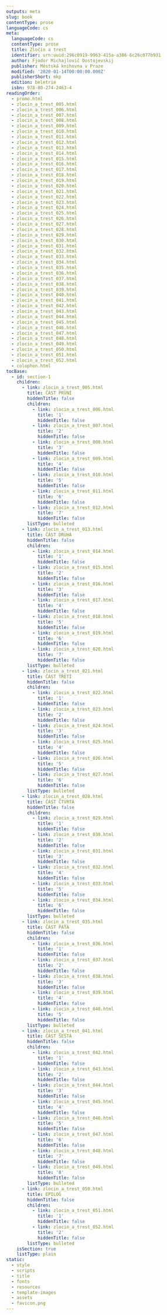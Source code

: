 ```yaml
---
outputs: meta
slug: book
contentType: prose
languageCode: cs
meta:
  languageCode: cs
  contentType: prose
  title: Zločin a trest
  identifier: urn:uuid:296c0919-9963-415a-a386-6c26c077b931
  author: Fjodor Michajlovič Dostojevskij
  publisher: Městská knihovna v Praze
  modified: '2020-01-14T00:00:00.000Z'
  publisherShort: mkp
  edition: beletrie
  isbn: 978-80-274-2463-4
readingOrder:
  - promo.html
  - zlocin_a_trest_005.html
  - zlocin_a_trest_006.html
  - zlocin_a_trest_007.html
  - zlocin_a_trest_008.html
  - zlocin_a_trest_009.html
  - zlocin_a_trest_010.html
  - zlocin_a_trest_011.html
  - zlocin_a_trest_012.html
  - zlocin_a_trest_013.html
  - zlocin_a_trest_014.html
  - zlocin_a_trest_015.html
  - zlocin_a_trest_016.html
  - zlocin_a_trest_017.html
  - zlocin_a_trest_018.html
  - zlocin_a_trest_019.html
  - zlocin_a_trest_020.html
  - zlocin_a_trest_021.html
  - zlocin_a_trest_022.html
  - zlocin_a_trest_023.html
  - zlocin_a_trest_024.html
  - zlocin_a_trest_025.html
  - zlocin_a_trest_026.html
  - zlocin_a_trest_027.html
  - zlocin_a_trest_028.html
  - zlocin_a_trest_029.html
  - zlocin_a_trest_030.html
  - zlocin_a_trest_031.html
  - zlocin_a_trest_032.html
  - zlocin_a_trest_033.html
  - zlocin_a_trest_034.html
  - zlocin_a_trest_035.html
  - zlocin_a_trest_036.html
  - zlocin_a_trest_037.html
  - zlocin_a_trest_038.html
  - zlocin_a_trest_039.html
  - zlocin_a_trest_040.html
  - zlocin_a_trest_041.html
  - zlocin_a_trest_042.html
  - zlocin_a_trest_043.html
  - zlocin_a_trest_044.html
  - zlocin_a_trest_045.html
  - zlocin_a_trest_046.html
  - zlocin_a_trest_047.html
  - zlocin_a_trest_048.html
  - zlocin_a_trest_049.html
  - zlocin_a_trest_050.html
  - zlocin_a_trest_051.html
  - zlocin_a_trest_052.html
  - colophon.html
tocBase:
  - id: section-1
    children:
      - link: zlocin_a_trest_005.html
        title: ČÁST PRVNÍ
        hiddenTitle: false
        children:
          - link: zlocin_a_trest_006.html
            title: '1'
            hiddenTitle: false
          - link: zlocin_a_trest_007.html
            title: '2'
            hiddenTitle: false
          - link: zlocin_a_trest_008.html
            title: '3'
            hiddenTitle: false
          - link: zlocin_a_trest_009.html
            title: '4'
            hiddenTitle: false
          - link: zlocin_a_trest_010.html
            title: '5'
            hiddenTitle: false
          - link: zlocin_a_trest_011.html
            title: '6'
            hiddenTitle: false
          - link: zlocin_a_trest_012.html
            title: '7'
            hiddenTitle: false
        listType: bulleted
      - link: zlocin_a_trest_013.html
        title: ČÁST DRUHÁ
        hiddenTitle: false
        children:
          - link: zlocin_a_trest_014.html
            title: '1'
            hiddenTitle: false
          - link: zlocin_a_trest_015.html
            title: '2'
            hiddenTitle: false
          - link: zlocin_a_trest_016.html
            title: '3'
            hiddenTitle: false
          - link: zlocin_a_trest_017.html
            title: '4'
            hiddenTitle: false
          - link: zlocin_a_trest_018.html
            title: '5'
            hiddenTitle: false
          - link: zlocin_a_trest_019.html
            title: '6'
            hiddenTitle: false
          - link: zlocin_a_trest_020.html
            title: '7'
            hiddenTitle: false
        listType: bulleted
      - link: zlocin_a_trest_021.html
        title: ČÁST TŘETÍ
        hiddenTitle: false
        children:
          - link: zlocin_a_trest_022.html
            title: '1'
            hiddenTitle: false
          - link: zlocin_a_trest_023.html
            title: '2'
            hiddenTitle: false
          - link: zlocin_a_trest_024.html
            title: '3'
            hiddenTitle: false
          - link: zlocin_a_trest_025.html
            title: '4'
            hiddenTitle: false
          - link: zlocin_a_trest_026.html
            title: '5'
            hiddenTitle: false
          - link: zlocin_a_trest_027.html
            title: '6'
            hiddenTitle: false
        listType: bulleted
      - link: zlocin_a_trest_028.html
        title: ČÁST ČTVRTÁ
        hiddenTitle: false
        children:
          - link: zlocin_a_trest_029.html
            title: '1'
            hiddenTitle: false
          - link: zlocin_a_trest_030.html
            title: '2'
            hiddenTitle: false
          - link: zlocin_a_trest_031.html
            title: '3'
            hiddenTitle: false
          - link: zlocin_a_trest_032.html
            title: '4'
            hiddenTitle: false
          - link: zlocin_a_trest_033.html
            title: '5'
            hiddenTitle: false
          - link: zlocin_a_trest_034.html
            title: '6'
            hiddenTitle: false
        listType: bulleted
      - link: zlocin_a_trest_035.html
        title: ČÁST PÁTÁ
        hiddenTitle: false
        children:
          - link: zlocin_a_trest_036.html
            title: '1'
            hiddenTitle: false
          - link: zlocin_a_trest_037.html
            title: '2'
            hiddenTitle: false
          - link: zlocin_a_trest_038.html
            title: '3'
            hiddenTitle: false
          - link: zlocin_a_trest_039.html
            title: '4'
            hiddenTitle: false
          - link: zlocin_a_trest_040.html
            title: '5'
            hiddenTitle: false
        listType: bulleted
      - link: zlocin_a_trest_041.html
        title: ČÁST ŠESTÁ
        hiddenTitle: false
        children:
          - link: zlocin_a_trest_042.html
            title: '1'
            hiddenTitle: false
          - link: zlocin_a_trest_043.html
            title: '2'
            hiddenTitle: false
          - link: zlocin_a_trest_044.html
            title: '3'
            hiddenTitle: false
          - link: zlocin_a_trest_045.html
            title: '4'
            hiddenTitle: false
          - link: zlocin_a_trest_046.html
            title: '5'
            hiddenTitle: false
          - link: zlocin_a_trest_047.html
            title: '6'
            hiddenTitle: false
          - link: zlocin_a_trest_048.html
            title: '7'
            hiddenTitle: false
          - link: zlocin_a_trest_049.html
            title: '8'
            hiddenTitle: false
        listType: bulleted
      - link: zlocin_a_trest_050.html
        title: EPILOG
        hiddenTitle: false
        children:
          - link: zlocin_a_trest_051.html
            title: '1'
            hiddenTitle: false
          - link: zlocin_a_trest_052.html
            title: '2'
            hiddenTitle: false
        listType: bulleted
    isSection: true
    listType: plain
static:
  - style
  - scripts
  - title
  - fonts
  - resources
  - template-images
  - assets
  - favicon.png
---
```

